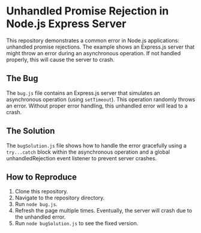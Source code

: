 # Unhandled Promise Rejection in Node.js Express Server

This repository demonstrates a common error in Node.js applications: unhandled promise rejections. The example shows an Express.js server that might throw an error during an asynchronous operation. If not handled properly, this will cause the server to crash.

## The Bug

The `bug.js` file contains an Express.js server that simulates an asynchronous operation (using `setTimeout`).  This operation randomly throws an error.  Without proper error handling, this unhandled error will lead to a crash.

## The Solution

The `bugSolution.js` file shows how to handle the error gracefully using a `try...catch` block within the asynchronous operation and a global unhandledRejection event listener to prevent server crashes.

## How to Reproduce

1. Clone this repository.
2. Navigate to the repository directory.
3. Run `node bug.js`.
4. Refresh the page multiple times.  Eventually, the server will crash due to the unhandled error.
5. Run `node bugSolution.js` to see the fixed version.
